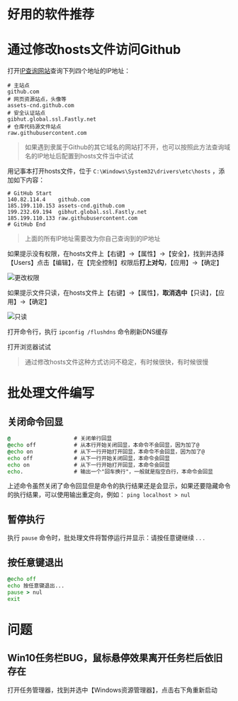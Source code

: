 # 好用的软件推荐



# 通过修改hosts文件访问Github

打开[IP查询网站](https://www.ipaddress.com/)查询下列四个地址的IP地址：

```text
# 主站点
github.com
# 网页资源站点，头像等
assets-cnd.github.com
# 安全认证站点
gibhut.global.ssl.Fastly.net
# 仓库代码源文件站点
raw.githubusercontent.com
```

> 如果遇到隶属于Github的其它域名的网站打不开，也可以按照此方法查询域名的IP地址后配置到hosts文件当中试试

用记事本打开hosts文件，位于 `C:\Windows\System32\drivers\etc\hosts` ，添加如下内容：

```text
# GitHub Start
140.82.114.4	github.com
185.199.110.153	assets-cnd.github.com
199.232.69.194	gibhut.global.ssl.Fastly.net
185.199.110.133	raw.githubusercontent.com
# GitHub End
```

> 上面的所有IP地址需要改为你自己查询到的IP地址

如果提示没有权限，在hosts文件上【右键】->【属性】->【安全】，找到并选择【Users】点击【编辑】，在【完全控制】权限后**打上对勾**，【应用】->【确定】

![更改权限](https://img2020.cnblogs.com/blog/2330281/202109/2330281-20210915102303752-910226131.gif)

如果提示文件只读，在hosts文件上【右键】->【属性】，**取消选中**【只读】，【应用】->【确定】

![只读](https://img2020.cnblogs.com/blog/2330281/202109/2330281-20210915102322686-304002150.gif)

打开命令行，执行 `ipconfig /flushdns` 命令刷新DNS缓存

打开浏览器试试

> 通过修改hosts文件这种方式访问不稳定，有时候很快，有时候很慢

# 批处理文件编写

## 关闭命令回显

```bat
@                    # 关闭单行回显
@echo off            # 从本行开始关闭回显，本命令不会回显，因为加了@
@echo on             # 从下一行开始打开回显，本命令不会回显，因为加了@
echo off             # 从下一行开始关闭回显，本命令会回显
echo on              # 从下一行开始打开回显，本命令会回显
echo.                # 输出一个"回车换行"，一般就是指空白行，本命令会回显
```

上述命令虽然关闭了命令回显但是命令的执行结果还是会显示，如果还要隐藏命令的执行结果，可以使用输出重定向，例如： `ping localhost > nul`

## 暂停执行

执行 `pause` 命令时，批处理文件将暂停运行并显示：请按任意键继续 . . .

## 按任意键退出

```bat
@echo off
echo 按任意键退出...
pause > nul
exit
```

# 问题

## Win10任务栏BUG，鼠标悬停效果离开任务栏后依旧存在

打开任务管理器，找到并选中【Windows资源管理器】，点击右下角重新启动
